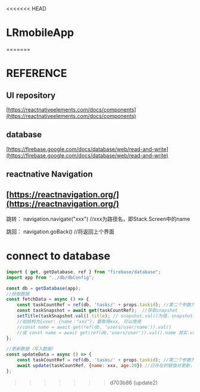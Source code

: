 <<<<<<< HEAD
# LRmobileApp
=======
# REFERENCE

## UI repository

[https://reactnativeelements.com/docs/components](https://reactnativeelements.com/docs/components)

## database

[https://firebase.google.com/docs/database/web/read-and-write](https://firebase.google.com/docs/database/web/read-and-write)

## reactnative Navigation
[https://reactnavigation.org/](https://reactnavigation.org/)
-
跳转： navigation.navigate("xxx") //xxx为路径名，即Stack.Screen中的name

跳回： navigation.goBack() //将返回上个界面

# connect to database

```javascript
import { get, getDatabase, ref } from "firebase/database";
import app from "../db/dbConfig";

const db = getDatabase(app);
//获取数据
const fetchData = async () => {
	const taskCountRef = ref(db, 'tasks/' + props.taskid); //第二个参数为路径名，如'user/'+phone，等
    const taskSnapshot = await get(taskCountRef);  //获取snapshot
	setTitle(taskSnapshot.val().title); // snapshot.val()为值，snapshot.key为键
    //如结构为{user: {name："xxx"}，要取得xxx, 可以使用
    //const name = await get(ref(db, 'users/user/name')).val()
    //或 const name = await get(ref(db,'users/user')).val().name 其实.val()取到的是一个对象
};

//更新数据（写入数据）
const updateData = async () => {
	const taskCountRef = ref(db, 'tasks/' + props.taskid); //第二个参数为路径名，如'user/'+phone，等
    await update(taskCountRef, {name: xxx, age:20}) //已存在的键值对更新，不存在的键值对添加
};
```
>>>>>>> d703b86 (update2)

